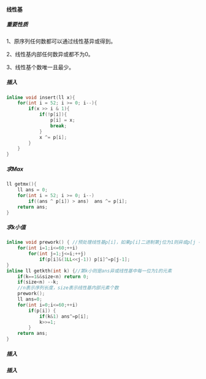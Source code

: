 #### 线性基

##### 重要性质

1、原序列任何数都可以通过线性基异或得到。

2、线性基内部任何数异或都不为0。

3、线性基个数唯一且最少。

##### 插入

```c++
inline void insert(ll x){
    for(int i = 52; i >= 0; i--){
        if(x >> i & 1){
            if(!p[i]){
                p[i] = x;
                break;
            }
            x ^= p[i];
        }
    }
}
```

##### 求Max

```c++
ll getmx(){
    ll ans = 0;
    for(int i = 52; i >= 0; i--)
        if((ans ^ p[i]) > ans)  ans ^= p[i];
    return ans;
}
```

##### 求k小值

```c++
inline void prework() {	//预处理线性基p[i]，如果p[i]二进制第j位为1则异或p[j - 1]
    for(int i=1;i<=60;++i)
        for(int j=1;j<=i;++j)
            if(p[i]&(1LL<<j-1)) p[i]^=p[j-1];
}
inline ll getkth(int k) {//第k小则是ans异或线性基中每一位为1的元素
    if(k==1&&size<n) return 0;
    if(size<n) --k;
    //n表示序列长度，size表示线性基内部元素个数
    prework();
    ll ans=0;
    for(int i=0;i<=60;++i)
        if(p[i]) {
            if(k&1) ans^=p[i];
            k>>=1;
        }
    return ans;
}
```

##### 插入

##### 插入